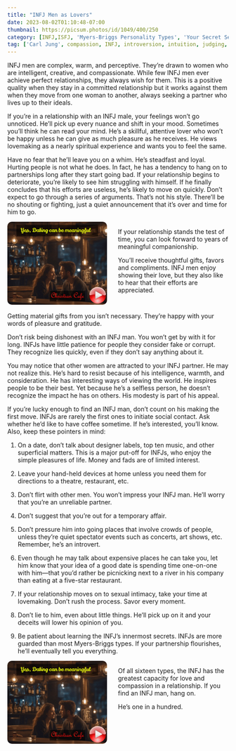 ```yaml
---
title: "INFJ Men as Lovers"
date: 2023-08-02T01:10:48-07:00
thumbnail: https://picsum.photos/id/1049/400/250
category: [INFJ,ISFJ, 'Myers-Briggs Personality Types', 'Your Secret Self']
tag: ['Carl Jung', compassion, INFJ, introversion, intuition, judging, love, MBTI, Myers-Briggs, 'personality type', preferences, psychology, relationship, relationships, reserved, romance]
---
```


INFJ men are complex, warm, and perceptive. They’re drawn to women who are intelligent, creative, and compassionate. While few INFJ men ever achieve perfect relationships, they always wish for them. This is a positive quality when they stay in a committed relationship but it works against them when they move from one woman to another, always seeking a partner who lives up to their ideals.

If you’re in a relationship with an INFJ male, your feelings won’t go unnoticed. He’ll pick up every nuance and shift in your mood. Sometimes you’ll think he can read your mind. He’s a skillful, attentive lover who won’t be happy unless he can give as much pleasure as he receives. He views lovemaking as a nearly spiritual experience and wants you to feel the same.

Have no fear that he’ll leave you on a whim. He’s steadfast and loyal. Hurting people is not what he does. In fact, he has a tendency to hang on to partnerships long after they start going bad. If your relationship begins to deteriorate, you’re likely to see him struggling with himself. If he finally concludes that his efforts are useless, he’s likely to move on quickly. Don’t expect to go through a series of arguments. That’s not his style. There’ll be no shouting or fighting, just a quiet announcement that it’s over and time for him to go.

<!-- {{< 

leftbannertop src="/images/cc1.gif" adlink="https://mb102.com/lnk.asp?o=9570&c=116306&a=695290&k=1A84C0DEB2A9C2E51159AF5897F12683&l=9133"  

text1="" 

text2=""

>}} -->


<style>
    .container {
        display: flex;
        flex-wrap: wrap;
    }
    .image {
        order: 1;
    }
    .textspace {
        order: 2;
    }
    .text {
        order: 3;
    }
    @media (min-width: 768px) {
        .image {
            order: 1;
            width: 45%;
        }
        .textspace {
            order: 2;
            width: 5%;
        }
        .text {
            order: 3;
            width: 50%;
        }
    }
    img {
        border-radius: 10px;
    }
</style>

<!-- <img src="/images/cc1.gif" adlink="https://mb102.com/lnk.asp?o=9570&c=116306&a=695290&k=1A84C0DEB2A9C2E51159AF5897F12683&l=9133"  alt=""> -->
<div class="container">
    <div class="image">
        <a href="https://mb102.com/lnk.asp?o=9570&c=116306&a=695290&k=1A84C0DEB2A9C2E51159AF5897F12683&l=9133" target="_blank">
        <!-- <img src="https://maxbounty.com/resources/getimage.asp?a=695290&m=2770&o=9570&i=116306.dat" alt=""> -->
        <img src="/images/cc1.gif" adlink="https://mb102.com/lnk.asp?o=9570&c=116306&a=695290&k=1A84C0DEB2A9C2E51159AF5897F12683&l=9133"  alt="">
        </a>
        
</div>
    <div class="textspace"></div>
    <div class="text">
<p>
If your relationship stands the test of time, you can look forward to years of meaningful companionship. 

You’ll receive thoughtful gifts, favors and compliments.  INFJ men enjoy showing their love, but they also like to hear that their efforts are appreciated. 
</p>
    </div>
</div>

Getting material gifts from you isn’t necessary. They’re happy with your words of pleasure and gratitude.

Don’t risk being dishonest with an INFJ man. You won’t get by with it for long. INFJs have little patience for people they consider fake or corrupt. They recognize lies quickly, even if they don’t say anything about it.

You may notice that other women are attracted to your INFJ partner. He may not realize this. He’s hard to resist because of his intelligence, warmth, and consideration. He has interesting ways of viewing the world. He inspires people to be their best. Yet because he’s a selfless person, he doesn’t recognize the impact he has on others. His modesty is part of his appeal.

If you’re lucky enough to find an INFJ man, don’t count on his making the first move. INFJs are rarely the first ones to initiate social contact. Ask whether he’d like to have coffee sometime. If he’s interested, you’ll know. Also, keep these pointers in mind:

1.  On a date, don’t talk about designer labels, top ten music, and other superficial matters. This is a major put-off for INFJs, who enjoy the simple pleasures of life. Money and fads are of limited interest.

2.  Leave your hand-held devices at home unless you need them for directions to a theatre, restaurant, etc.

<!-- {{< 

leftbanner src="/images/cc1.gif" adlink="https://mb102.com/lnk.asp?o=9570&c=116306&a=695290&k=1A84C0DEB2A9C2E51159AF5897F12683&l=9133"  

text1="" 

text2=""

>}} -->

3.  Don’t flirt with other men. You won’t impress your INFJ man. He’ll worry that you’re an unreliable partner.

4.  Don’t suggest that you’re out for a temporary affair.

5.  Don’t pressure him into going places that involve crowds of people, unless they’re quiet spectator events such as concerts, art shows, etc. Remember, he’s an introvert.

6.  Even though he may talk about expensive places he can take you, let him know that your idea of a good date is spending time one-on-one with him—that you’d rather be picnicking next to a river in his company than eating at a five-star restaurant.

7.  If your relationship moves on to sexual intimacy, take your time at lovemaking. Don’t rush the process. Savor every moment.

8.  Don’t lie to him, even about little things. He’ll pick up on it and your deceits will lower his opinion of you.

9.  Be patient about learning the INFJ’s innermost secrets. INFJs are more guarded than most Myers-Briggs types. If your partnership flourishes, he’ll eventually tell you everything.

<div class="container">
    <div class="image">
        <a href="https://mb102.com/lnk.asp?o=9570&c=116306&a=695290&k=1A84C0DEB2A9C2E51159AF5897F12683&l=9133" target="_blank">
        <!-- <img src="https://maxbounty.com/resources/getimage.asp?a=695290&m=2770&o=9570&i=116306.dat" alt=""> -->
        <img src="/images/cc1.gif" adlink="https://mb102.com/lnk.asp?o=9570&c=116306&a=695290&k=1A84C0DEB2A9C2E51159AF5897F12683&l=9133"  alt="">
        </a>
        
</div>
    <div class="textspace"></div>
    <div class="text">
<p>
Of all sixteen types, the INFJ has the greatest capacity for love and compassion in a relationship. If you find an INFJ man, hang on. 

He’s one in a hundred.

</p>
    </div>
</div>


<!--p><a  href="https://5cb48co14l4pfof8ki2bflkg7l.hop.clickbank.net?lp=9" class="one" target="_blank" title="4 question quiz for a way to his heart">Secret : 4 question quiz for a way to their heart</a></p-->

<!-- {{< 

leftbanner src="/images/cc1.gif" adlink="https://mb102.com/lnk.asp?o=9570&c=116306&a=695290&k=1A84C0DEB2A9C2E51159AF5897F12683&l=9133"  

text1="" 

text2=""

>}} -->